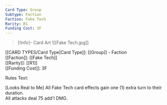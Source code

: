 ```yaml
---
Card Type: Group
Subtype: Faction
Faction: Fake Tech
Rarity: R1
Funding Cost: 3F
---
```

> [!info]- Card Art
> ![[Fake Tech.jpg]]

[[CARD TYPES/Card Type|Card Type]]: [[Group]] - Faction  
[[Faction]]: [[Fake Tech]]  
[[Rarity]]: [[R1]]  
[[Funding Cost]]: 3F  

Rules Text:  

[Looks Real to Me] All Fake Tech card effects gain one (1) extra turn to their duration.  
All attacks deal 75 add'l DMG.  